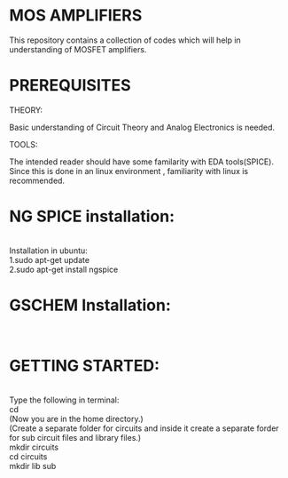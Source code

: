 # MOS AMPLIFIERS
This repository contains a collection of codes which will help in understanding of MOSFET amplifiers.
# PREREQUISITES
THEORY:

Basic understanding of Circuit Theory and Analog Electronics is needed.

TOOLS:

The intended reader should have some familarity with EDA tools(SPICE). 
Since this is done in an linux environment , familiarity with linux is recommended.

# NG SPICE installation:
<br/>Installation in ubuntu:
<br/>1.sudo apt-get update
<br/>2.sudo apt-get install ngspice

# GSCHEM Installation:
<br/>

# GETTING STARTED:
<br/>Type the following in terminal:
<br/>cd
<br/> (Now you are in the home directory.)
<br/> (Create a separate folder for circuits and inside it create a separate forder for sub circuit files and library files.)
<br/>mkdir circuits
<br/>cd circuits
<br/>mkdir lib sub

